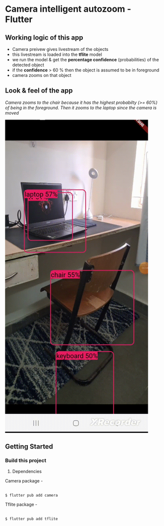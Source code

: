 # Camera intelligent autozoom - Flutter


## Working logic of this app

- Camera preivew gives livestream of the objects
- this livestream is loaded into the **tflite** model
- we run the model & get the **percentage confidence** (probabilities) of the detected object
- if the **confidence** > 60 % then the object is assumed to be in foreground
- camera zooms on that object

## Look & feel of the app

_Camera zooms to the chair because it has the highest probabilty (>= 60%) of being in the foreground. Then it zooms to the laptop since the camera is moved_

![](https://github.com/DivS-15/camera_intelligent_autozoom_gsoc23/blob/master/gsoc23_1.gif)


## Getting Started

### Build this project

1. Dependencies

Camera package - 

```

$ flutter pub add camera

```

Tflite package - 

```

$ flutter pub add tflite

```




